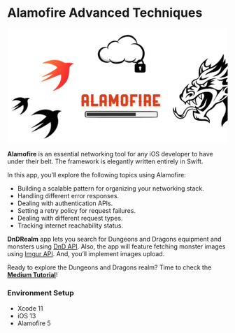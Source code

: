 # Alamofire Advanced Techniques



![Feature_Image](https://raw.githubusercontent.com/amr-abdelfattah/DnDRealm/master/feature_image.png)



**Alamofire** is an essential networking tool for any iOS developer to have under their belt. The framework is elegantly written entirely in Swift.

In this app, you’ll explore the following topics using Alamofire:

- Building a scalable pattern for organizing your networking stack.
- Handling different error responses.
- Dealing with authentication APIs.
- Setting a retry policy for request failures.
- Dealing with different request types.
- Tracking internet reachability status.



**DnDRealm**  app lets you search for Dungeons and Dragons equipment and monsters using [DnD API](https://www.dnd5eapi.co/docs/#intro). Also, the app will feature fetching monster images using [Imgur API](https://apidocs.imgur.com/?version=latest#intro). And, you’ll implement images upload.

Ready to explore the Dungeons and Dragons realm? Time to check the **[Medium Tutorial](https://medium.com/@amrelsayed.mohamed/alamofire-ios-advanced-techniques-95105c2f5889)**!



### Environment Setup

- Xcode 11
- iOS 13
- Alamofire 5
